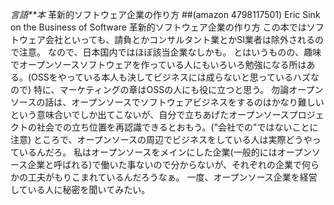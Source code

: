 *言語**本* 革新的ソフトウェア企業の作り方
 ##(amazon 4798117501)  Eric Sink on the Business of Software 革新的ソフトウェア企業の作り方
この本ではソフトウェア会社といっても、請負とかコンサルタント業とかSI業者は除外されるので注意。
なので、日本国内ではほぼ該当企業なしかも。
とはいうものの、趣味でオープンソースソフトウェアを作っている人にもいろいろ勉強になる所はある。(OSSをやっている本人も決してビジネスには成らないと思っているハズなので)
特に、マーケティングの章はOSSの人にも役に立つと思う。
勿論オープンソースの話は、オープンソースでソフトウェアビジネスをするのはかなり難しいという意味合いでしか出てこないが、自分で立ちあげたオープンソースプロジェクトの社会での立ち位置を再認識できるとおもう。("会社での"ではないことに注意)
ところで、オープンソースの周辺でビジネスをしている人は実際どうやっているんだろ。
私はオープンソースをメインにした企業(一般的にはオープンソース企業と呼ばれる)で働いた事ないので分からないが、それぞれの企業で何らかの工夫がもりこまれているんだろうなぁ。
一度、オープンソース企業を経営している人に秘密を聞いてみたい。
